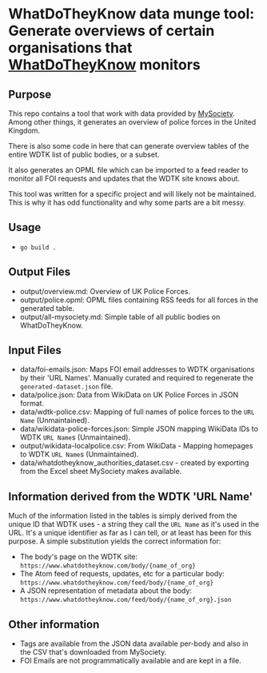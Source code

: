 # WhatDoTheyKnow data munge tool: Generate overviews of certain organisations that [WhatDoTheyKnow](https://whatdotheyknow.com) monitors

## Purpose

This repo contains a tool that work with data provided by [MySociety](https://www.mysociety.org/). Among other things, it generates an overview of police forces in the United Kingdom.

There is also some code in here that can generate overview tables of the entire WDTK list of public bodies, or a subset.

It also generates an OPML file which can be imported to a feed reader to monitor all FOI requests and updates that the WDTK site knows about.

This tool was written for a specific project and will likely not be maintained. This is why it has odd functionality and why some parts are a bit messy.

## Usage

- `go build .`

## Output Files

- output/overview.md: Overview of UK Police Forces.
- output/police.opml: OPML files containing RSS feeds for all forces in the generated table.
- output/all-mysociety.md: Simple table of all public bodies on WhatDoTheyKnow.

## Input Files

- data/foi-emails.json: Maps FOI email addresses to WDTK organisations by their 'URL Names'. Manually curated and
  required to regenerate the `generated-dataset.json` file.
- data/police.json: Data from WikiData on UK Police Forces in JSON format.
- data/wdtk-police.csv: Mapping of full names of police forces to the `URL Name` (Unmaintained).
- data/wikidata-police-forces.json: Simple JSON mapping WikiData IDs to WDTK `URL Name`s (Unmaintained).
- output/wikidata-localpolice.csv: From WikiData - Mapping homepages to WDTK `URL Name`s (Unmaintained).
- data/whatdotheyknow_authorities_dataset.csv - created by exporting from the Excel sheet MySociety makes available.

## Information derived from the WDTK 'URL Name'

Much of the information listed in the tables is simply derived from the unique ID that WDTK uses - a string they call the `URL Name` as it's used in the URL. It's a unique identifier as far as I can tell, or at least has been for this purpose. A simple substitution yields the correct information for:

- The body's page on the WDTK site: `https://www.whatdotheyknow.com/body/{name_of_org}`
- The Atom feed of requests, updates, etc for a particular body: `https://www.whatdotheyknow.com/feed/body/{name_of_org}`
- A JSON representation of metadata about the body: `https://www.whatdotheyknow.com/feed/body/{name_of_org}.json`

## Other information

- Tags are available from the JSON data available per-body and also in the CSV that's downloaded from MySociety.
- FOI Emails are not programmatically available and are kept in a file.
